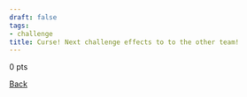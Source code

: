 ```yaml
---
draft: false
tags:
- challenge
title: Curse! Next challenge effects to to the other team!
---
```

0 pts

[Back](https://shadybraden.com/jetlag) 
